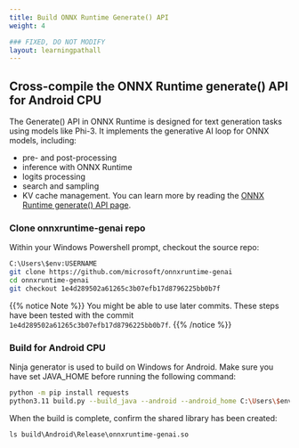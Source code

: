 ```yaml
---
title: Build ONNX Runtime Generate() API
weight: 4

### FIXED, DO NOT MODIFY
layout: learningpathall
---
```


## Cross-compile the ONNX Runtime generate() API for Android CPU

The Generate() API in ONNX Runtime is designed for text generation tasks using models like Phi-3. It implements the generative AI loop for ONNX models, including:
- pre- and post-processing
- inference with ONNX Runtime
- logits processing
- search and sampling
- KV cache management. 
You can learn more by reading the [ONNX Runtime generate() API page](https://onnxruntime.ai/docs/genai/).


### Clone onnxruntime-genai repo
Within your Windows Powershell prompt, checkout the source repo:

```bash
C:\Users\$env:USERNAME
git clone https://github.com/microsoft/onnxruntime-genai
cd onnxruntime-genai
git checkout 1e4d289502a61265c3b07efb17d8796225bb0b7f
```

{{% notice Note %}}
You might be able to use later commits. These steps have been tested with the commit `1e4d289502a61265c3b07efb17d8796225bb0b7f`.
{{% /notice %}}

### Build for Android CPU

Ninja generator is used to build on Windows for Android. Make sure you have set JAVA_HOME before running the following command:

```bash
python -m pip install requests 
python3.11 build.py --build_java --android --android_home C:\Users\$env:USERNAME\AppData\Local\Android\Sdk --android_ndk_path C:\Users\$env:USERNAME\AppData\Local\Android\Sdk\ndk\27.0.12077973 --android_abi arm64-v8a --config Release
```

When the build is complete, confirm the shared library has been created:

```output
ls build\Android\Release\onnxruntime-genai.so
```
